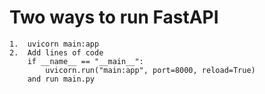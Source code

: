 # Two ways to run FastAPI
    1.  uvicorn main:app
    2.  Add lines of code
        if __name__ == "__main__":
            uvicorn.run("main:app", port=8000, reload=True)
        and run main.py
